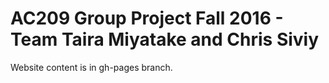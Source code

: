 # AC209 Group Project Fall 2016 - Team Taira Miyatake and Chris Siviy

Website content is in gh-pages branch.

